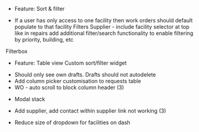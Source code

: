 * Feature: Sort & filter
- If a user has only access to one facility then work orders should default populate to that facility
Filters
Supplier - include facility selector at top like in repairs
add additional filter/search functionality to enable filtering by priority, building, etc

Filterbox
* Feature: Table view
Custom sort/filter widget
- Should only see own drafts. Drafts should not autodelete
- Add column picker customisation to requests table
- WO - auto scroll to block column header (3)

* Modal stack
- Add supplier, add contact within supplier link not working (3)


- Reduce size of dropdown for facilities on dash
